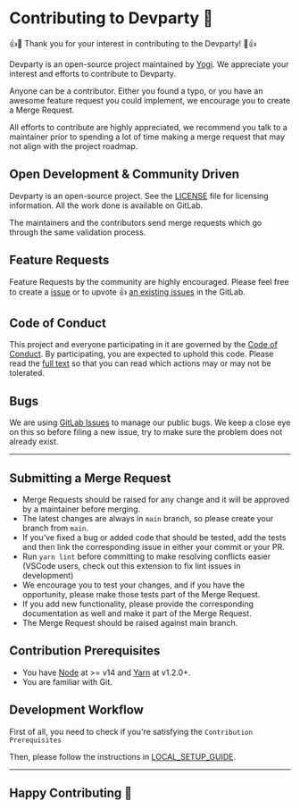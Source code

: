# Contributing to Devparty 🥳

👍🎉 Thank you for your interest in contributing to the Devparty! 🎉👍

Devparty is an open-source project maintained by [Yogi](https://gitlab.com/yo). We appreciate your interest and efforts to contribute to Devparty.

Anyone can be a contributor. Either you found a typo, or you have an awesome feature request you could implement, we encourage you to create a Merge Request.

All efforts to contribute are highly appreciated, we recommend you talk to a maintainer prior to spending a lot of time making a merge request that may not align with the project roadmap.

## Open Development & Community Driven

Devparty is an open-source project. See the [LICENSE](https://gitlab.com/yo/devparty/-/blob/main/LICENSE) file for licensing information. All the work done is available on GitLab.

The maintainers and the contributors send merge requests which go through the same validation process.

## Feature Requests

Feature Requests by the community are highly encouraged. Please feel free to create a [issue](https://gitlab.com/yo/devparty/-/issues/new) or to upvote 👍 [an existing issues](https://gitlab.com/yo/devparty/-/issues) in the GitLab.

## Code of Conduct

This project and everyone participating in it are governed by the [Code of Conduct](https://gitlab.com/yo/devparty/-/blob/main/CODE_OF_CONDUCT.md). By participating, you are expected to uphold this code. Please read the [full text](https://gitlab.com/yo/devparty/-/blob/main/CODE_OF_CONDUCT.md) so that you can read which actions may or may not be tolerated.

## Bugs

We are using [GitLab Issues](https://gitlab.com/yo/devparty/-/issues) to manage our public bugs. We keep a close eye on this so before filing a new issue, try to make sure the problem does not already exist.

---

## Submitting a Merge Request

- Merge Requests should be raised for any change and it will be approved by a maintainer before merging.
- The latest changes are always in `main` branch, so please create your branch from `main`.
- If you’ve fixed a bug or added code that should be tested, add the tests and then link the corresponding issue in either your commit or your PR.
- Run `yarn lint` before committing to make resolving conflicts easier (VSCode users, check out this extension to fix lint issues in development)
- We encourage you to test your changes, and if you have the opportunity, please make those tests part of the Merge Request.
- If you add new functionality, please provide the corresponding documentation as well and make it part of the Merge Request.
- The Merge Request should be raised against main branch.

## Contribution Prerequisites

- You have [Node](https://nodejs.org/en/) at >= v14 and [Yarn](https://yarnpkg.com/en/) at v1.2.0+.
- You are familiar with Git.

## Development Workflow

First of all, you need to check if you're satisfying the `Contribution Prerequisites`

Then, please follow the instructions in [LOCAL_SETUP_GUIDE](docs/setup.md).

---

## Happy Contributing 🥳
